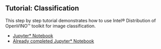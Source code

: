 ## Tutorial: Classification

This step by step tutorial demonstrates how to use Intel® Distribution of OpenVINO™ toolkit for image classification.

- [Jupyter* Notebook](./tutorial_classification_sample.ipynb)
- [Already completed Jupyter* Notebook](./tutorial_classification_sample_completed.ipynb)
